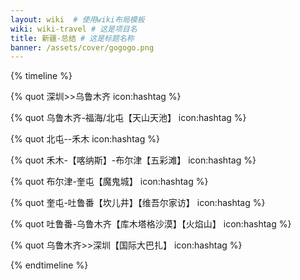 ```yaml
---
layout: wiki  # 使用wiki布局模板
wiki: wiki-travel # 这是项目名
title: 新疆-总结 # 这是标题名称
banner: /assets/cover/gogogo.png
---
```


{% timeline %}
<!-- node 2024.9.17 Day1 -->
{% quot 深圳>>乌鲁木齐 icon:hashtag %}

<!-- node 2024.9.18 Day2 -->
{% quot 乌鲁木齐-福海/北屯【天山天池】 icon:hashtag %}

<!-- node 2024.9.19 Day3 -->
{% quot 北屯--禾木 icon:hashtag %}

<!-- node 2024.9.20 Day4 -->
{% quot 禾木-【喀纳斯】-布尔津【五彩滩】 icon:hashtag %}

<!-- node 2024.9.21 Day5 -->
{% quot 布尔津-奎屯【魔鬼城】 icon:hashtag %}

<!-- node 2024.9.22 Day6 -->
{% quot 奎屯-吐鲁番【坎儿井】【维吾尔家访】 icon:hashtag %}

<!-- node 2024.9.23 Day7 -->
{% quot 吐鲁番-乌鲁木齐【库木塔格沙漠】【火焰山】 icon:hashtag %}

<!-- node 2024.9.24 Day8 -->
{% quot 乌鲁木齐>>深圳【国际大巴扎】 icon:hashtag %}

{% endtimeline %}